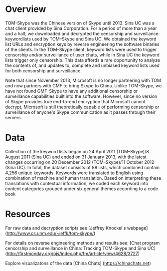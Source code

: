 Overview 
========

TOM-Skype was the Chinese version of Skype until 2013. Sina UC was a chat client provided by Sina Corporation. For a period of more than a year and a half, we downloaded and decrypted the censorship and surveillance keywordlists used by TOM–Skype and Sina UC. We obtained the keyword list URLs and encryption keys by reverse engineering the software binaries of the clients. In the TOM–Skype client, keyword lists were used to trigger censorship and/or surveillance of user chats, while in Sina UC the keyword lists trigger only censorship. This data affords a rare opportunity to analyze the contents of, and updates to, complete and unbiased keyword lists used for both censorship and surveillance. 

Note that since November 2013, Microsoft is no longer partnering with TOM and now partners with GMF to bring Skype to China. Unlike TOM-Skype, we have not found GMF-Skype to have any additional censorship or surveillance capabilities built into the software. However, since no version of Skype provides true end-to-end encryption that Microsoft cannot decrypt, Microsoft is still theoretically capable of performing censorship or surveillance of anyone's Skype communication as it passes through their servers.

Data
========
Collection of the keyword lists began on 24 April 2011 (TOM–Skype)/8 August 2011 (Sina UC) and ended on 31 January 2013, with the latest changes occurring on 20 December 2012 (TOM–Skype)/11 October 2012 (Sina UC). In total, the dataset consists of 88 lists, which combined contain 4,256 unique keywords. Keywords were translated to English using combination of machine and human translation. Based on interpreting these translations with contextual information, we coded each keyword into content categories grouped under six general themes according to a code book

Resources 
========
For raw data and decryption scripts see [Jeffrey Knockel's webpage] (http://www.cs.unm.edu/~jeffk/tom-skype/)

For details on reverse engineering methods and results see: 
[Chat program censorship and surveillance in China: Tracking TOM-Skype and Sina UC] (http://firstmonday.org/ojs/index.php/fm/article/view/4628/3727)

Explore visualizatons of the data [China Chats] (https://chinachats.net)
